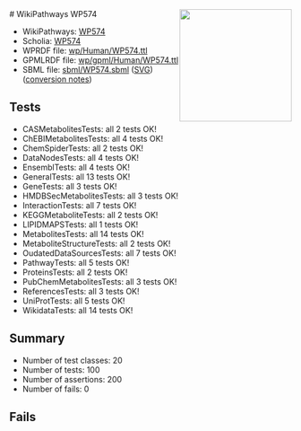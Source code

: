<img style="float: right; width: 200px" src="../logo.png" />
# WikiPathways WP574

* WikiPathways: [WP574](https://identifiers.org/wikipathways:WP574)
* Scholia: [WP574](https://scholia.toolforge.org/wikipathways/WP574)
* WPRDF file: [wp/Human/WP574.ttl](../wp/Human/WP574.ttl)
* GPMLRDF file: [wp/gpml/Human/WP574.ttl](../wp/gpml/Human/WP574.ttl)
* SBML file: [sbml/WP574.sbml](../sbml/WP574.sbml) ([SVG](../sbml/WP574.svg)) ([conversion notes](../sbml/WP574.txt))

## Tests
* CASMetabolitesTests: all 2 tests OK!
* ChEBIMetabolitesTests: all 4 tests OK!
* ChemSpiderTests: all 2 tests OK!
* DataNodesTests: all 4 tests OK!
* EnsemblTests: all 4 tests OK!
* GeneralTests: all 13 tests OK!
* GeneTests: all 3 tests OK!
* HMDBSecMetabolitesTests: all 3 tests OK!
* InteractionTests: all 7 tests OK!
* KEGGMetaboliteTests: all 2 tests OK!
* LIPIDMAPSTests: all 1 tests OK!
* MetabolitesTests: all 14 tests OK!
* MetaboliteStructureTests: all 2 tests OK!
* OudatedDataSourcesTests: all 7 tests OK!
* PathwayTests: all 5 tests OK!
* ProteinsTests: all 2 tests OK!
* PubChemMetabolitesTests: all 3 tests OK!
* ReferencesTests: all 3 tests OK!
* UniProtTests: all 5 tests OK!
* WikidataTests: all 14 tests OK!


## Summary

* Number of test classes: 20
* Number of tests: 100
* Number of assertions: 200
* Number of fails: 0

## Fails


